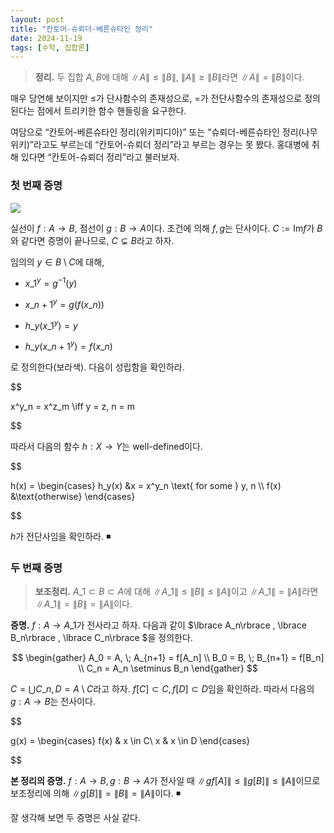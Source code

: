 ```yaml
---
layout: post
title: "칸토어-슈뢰더-베른슈타인 정리"
date: 2024-11-19
tags: [수학, 집합론]
---
```


> **정리.** 두 집합 $A, B$에 대해 $\|A\| \leq \|B\|$, $\|A\| \geq \|B\|$라면 $\|A\| = \|B\|$이다.

매우 당연해 보이지만 $\leq$가 단사함수의 존재성으로, $=$가 전단사함수의 존재성으로 정의된다는 점에서 트리키한 함수 핸들링을 요구한다.

여담으로 “칸토어-베른슈타인 정리(위키피디아)” 또는 “슈뢰더-베른슈타인 정리(나무위키)”라고도 부르는데 “칸토어-슈뢰더 정리”라고 부르는 경우는 못 봤다. 홍대병에 취해 있다면 “칸토어-슈뢰더 정리”라고 불러보자.

### 첫 번째 증명

![](https://velog.velcdn.com/images/dimenerno/post/3e3b706b-77bc-4de3-a9ea-76fa4ffd8dbe/image.png)

실선이 $f: A → B$, 점선이 $g: B → A$이다. 조건에 의해 $f, g$는 단사이다. $C := \mathrm{Im} f$가 $B$와 같다면 증명이 끝나므로, $C \subsetneq B$라고 하자.

임의의 $y \in B \setminus C$에 대해,

- $x\_1^y = g^{-1}(y)$
- $x\_{n+1}^y = g(f(x\_n))$


- $h\_y(x\_1^y) = y$
- $h\_y(x\_{n+1}^y) = f(x\_n)$

로 정의한다(보라색). 다음이 성립함을 확인하라.


$$

x^y_n = x^z_m \iff y = z, n = m

$$


따라서 다음의 함수 $h: X → Y$는 well-defined이다.


$$

h(x) = \begin{cases}
h_y(x) &x = x^y_n \text{ for some } y, n \\\\
f(x) &\text{otherwise}
\end{cases}

$$


$h$가 전단사임을 확인하라. ◾

### 두 번째 증명

> **보조정리.** $A\_1 \subset B \subset A$에 대해 $\|A\_1\| \leq \|B\| \leq \|A\|$이고 $\|A\_1\| = \|A\|$라면 $\|A\_1\| = \|B\| = \|A\|$이다.

**증명.** $f: A → A\_1$가 전사라고 하자. 다음과 같이 $\lbrace A\_n\rbrace , \lbrace B\_n\rbrace , \lbrace C\_n\rbrace $을 정의한다.


$$
\begin{gather}
A_0 = A, \; A_{n+1} = f[A_n] \\
B_0 = B, \; B_{n+1} = f[B_n] \\
C_n = A_n \setminus B_n
\end{gather}
$$


$C = \bigcup C\_n, D = A \setminus C$라고 하자. $f[C] \subset C, f[D] \subset D$임을 확인하라. 따라서 다음의 $g: A → B$는 전사이다.


$$

g(x) = \begin{cases}
f(x) & x \in C\\
x & x \in D
\end{cases}

$$


**본 정리의 증명.** $f: A → B, g: B → A$가 전사일 때 $\|gf[A]\| \leq \|g[B]\| \leq \|A\|$이므로 보조정리에 의해 $\|g[B]\| = \|B\| = \|A\|$이다. ◾



잘 생각해 보면 두 증명은 사실 같다.

